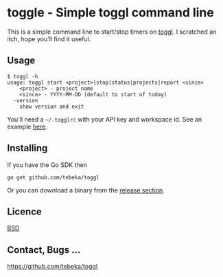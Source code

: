 # toggle - Simple toggl command line

This is a simple command line to start/stop timers on
[toggl](https://toggl.com/). I scratched an itch, hope you'll find it useful.

## Usage

    $ toggl -h
    usage: toggl start <project>|stop|status|projects|report <since>
	    <project> - project name
	    <since> - YYYY-MM-DD (default to start of today)
      -version
	    show version and exit


You'll need a `~/.togglrc` with your API key and workspace id. See an example
[here](togglrc-example).

## Installing

If you have the Go SDK then

    go get github.com/tebeka/toggl

Or you can download a binary from the [release
section](https://github.com/tebeka/toggl/releases).

## Licence
[BSD](LICENCE)

## Contact, Bugs ...

https://github.com/tebeka/toggl
